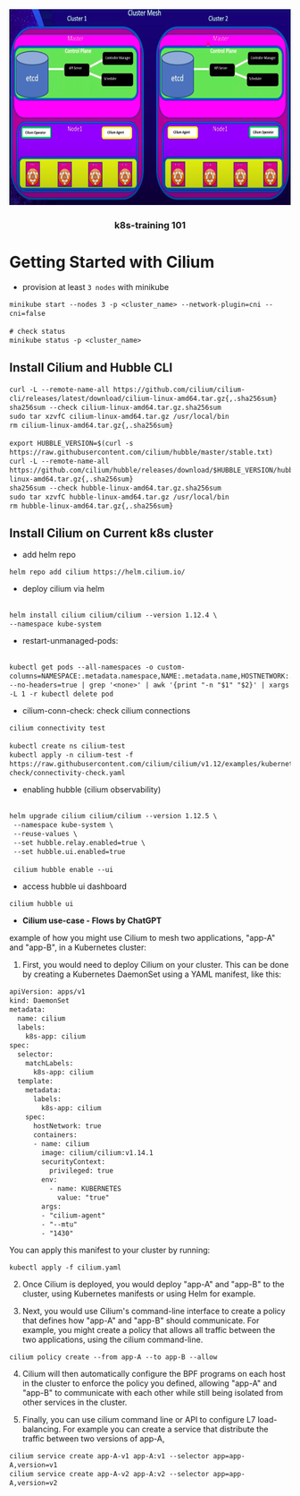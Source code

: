 <div align="center">
    <img src="../assets/cluster mesh.png" alt="arch" width="800" height="350">
  <h3 align="center">k8s-training 101</h3>
</div>

# Getting Started with Cilium

- provision at least `3 nodes` with minikube

```
minikube start --nodes 3 -p <cluster_name> --network-plugin=cni --cni=false

# check status
minikube status -p <cluster_name>
```

## Install Cilium and Hubble CLI

```
curl -L --remote-name-all https://github.com/cilium/cilium-cli/releases/latest/download/cilium-linux-amd64.tar.gz{,.sha256sum}
sha256sum --check cilium-linux-amd64.tar.gz.sha256sum
sudo tar xzvfC cilium-linux-amd64.tar.gz /usr/local/bin
rm cilium-linux-amd64.tar.gz{,.sha256sum}

export HUBBLE_VERSION=$(curl -s https://raw.githubusercontent.com/cilium/hubble/master/stable.txt)
curl -L --remote-name-all https://github.com/cilium/hubble/releases/download/$HUBBLE_VERSION/hubble-linux-amd64.tar.gz{,.sha256sum}
sha256sum --check hubble-linux-amd64.tar.gz.sha256sum
sudo tar xzvfC hubble-linux-amd64.tar.gz /usr/local/bin
rm hubble-linux-amd64.tar.gz{,.sha256sum}
```

## Install Cilium on Current k8s cluster

- add helm repo

```
helm repo add cilium https://helm.cilium.io/
```

- deploy cilium via helm

```

helm install cilium cilium/cilium --version 1.12.4 \
--namespace kube-system

```

- restart-unmanaged-pods:

```

kubectl get pods --all-namespaces -o custom-columns=NAMESPACE:.metadata.namespace,NAME:.metadata.name,HOSTNETWORK:.spec.hostNetwork --no-headers=true | grep '<none>' | awk '{print "-n "$1" "$2}' | xargs -L 1 -r kubectl delete pod

```

- cilium-conn-check: check cilium connections

```
cilium connectivity test

kubectl create ns cilium-test
kubectl apply -n cilium-test -f https://raw.githubusercontent.com/cilium/cilium/v1.12/examples/kubernetes/connectivity-check/connectivity-check.yaml

```

- enabling hubble (cilium observability)

```

helm upgrade cilium cilium/cilium --version 1.12.5 \
 --namespace kube-system \
 --reuse-values \
 --set hubble.relay.enabled=true \
 --set hubble.ui.enabled=true

 cilium hubble enable --ui

```

- access hubble ui dashboard

```
cilium hubble ui
```

- <b>Cilium use-case - Flows by ChatGPT</b>

<div class="markdown prose w-full break-words dark:prose-invert dark"><p>example of how you might use Cilium to mesh two applications, "app-A" and "app-B", in a Kubernetes cluster:</p><ol><li>First, you would need to deploy Cilium on your cluster. This can be done by creating a Kubernetes DaemonSet using a YAML manifest, like this:</li></ol><pre><div class="bg-black mb-4 rounded-md"><div class="flex items-center relative text-gray-200 bg-gray-800 px-4 py-2 text-xs font-sans"></div><div class="p-4 overflow-y-auto"><code class="!whitespace-pre-wrap hljs language-yaml"><span class="hljs-attr">apiVersion:</span> <span class="hljs-string">apps/v1</span>
<span class="hljs-attr">kind:</span> <span class="hljs-string">DaemonSet</span>
<span class="hljs-attr">metadata:</span>
  <span class="hljs-attr">name:</span> <span class="hljs-string">cilium</span>
  <span class="hljs-attr">labels:</span>
    <span class="hljs-attr">k8s-app:</span> <span class="hljs-string">cilium</span>
<span class="hljs-attr">spec:</span>
  <span class="hljs-attr">selector:</span>
    <span class="hljs-attr">matchLabels:</span>
      <span class="hljs-attr">k8s-app:</span> <span class="hljs-string">cilium</span>
  <span class="hljs-attr">template:</span>
    <span class="hljs-attr">metadata:</span>
      <span class="hljs-attr">labels:</span>
        <span class="hljs-attr">k8s-app:</span> <span class="hljs-string">cilium</span>
    <span class="hljs-attr">spec:</span>
      <span class="hljs-attr">hostNetwork:</span> <span class="hljs-literal">true</span>
      <span class="hljs-attr">containers:</span>
      <span class="hljs-bullet">-</span> <span class="hljs-attr">name:</span> <span class="hljs-string">cilium</span>
        <span class="hljs-attr">image:</span> <span class="hljs-string">cilium/cilium:v1.14.1</span>
        <span class="hljs-attr">securityContext:</span>
          <span class="hljs-attr">privileged:</span> <span class="hljs-literal">true</span>
        <span class="hljs-attr">env:</span>
          <span class="hljs-bullet">-</span> <span class="hljs-attr">name:</span> <span class="hljs-string">KUBERNETES</span>
            <span class="hljs-attr">value:</span> <span class="hljs-string">"true"</span>
        <span class="hljs-attr">args:</span>
        <span class="hljs-bullet">-</span> <span class="hljs-string">"cilium-agent"</span>
        <span class="hljs-bullet">-</span> <span class="hljs-string">"--mtu"</span>
        <span class="hljs-bullet">-</span> <span class="hljs-string">"1430"</span>
</code></div></div></pre><p>You can apply this manifest to your cluster by running:</p><pre><div class="bg-black mb-4 rounded-md"><div class="flex items-center relative text-gray-200 bg-gray-800 px-4 py-2 text-xs font-sans"></div><div class="p-4 overflow-y-auto"><code class="!whitespace-pre-wrap hljs">kubectl apply -f cilium.yaml
</code></div></div></pre><ol start="2"><li><p>Once Cilium is deployed, you would deploy "app-A" and "app-B" to the cluster, using Kubernetes manifests or using Helm for example.</p></li><li><p>Next, you would use Cilium's command-line interface to create a policy that defines how "app-A" and "app-B" should communicate. For example, you might create a policy that allows all traffic between the two applications, using the cilium command-line.</p></li></ol><pre><div class="bg-black mb-4 rounded-md"><div class="flex items-center relative text-gray-200 bg-gray-800 px-4 py-2 text-xs font-sans"></div><div class="p-4 overflow-y-auto"><code class="!whitespace-pre-wrap hljs language-css">cilium policy create <span class="hljs-attr">--from</span> app-<span class="hljs-selector-tag">A</span> <span class="hljs-attr">--to</span> app-<span class="hljs-selector-tag">B</span> <span class="hljs-attr">--allow</span>
</code></div></div></pre><ol start="4"><li><p>Cilium will then automatically configure the BPF programs on each host in the cluster to enforce the policy you defined, allowing "app-A" and "app-B" to communicate with each other while still being isolated from other services in the cluster.</p></li><li><p>Finally, you can use cilium command line or API to configure L7 load-balancing. For example you can create a service that distribute the traffic between two versions of app-A,</p></li></ol><pre><div class="bg-black mb-4 rounded-md"><div class="flex items-center relative text-gray-200 bg-gray-800 px-4 py-2 text-xs font-sans"></div><div class="p-4 overflow-y-auto"><code class="!whitespace-pre-wrap hljs language-lua">cilium service <span class="hljs-built_in">create</span> app-A-v1 app-A:v1 <span class="hljs-comment">--selector app=app-A,version=v1</span>
cilium service <span class="hljs-built_in">create</span> app-A-v2 app-A:v2 <span class="hljs-comment">--selector app=app-A,version=v2</span>
</code></div></div></pre></div>
